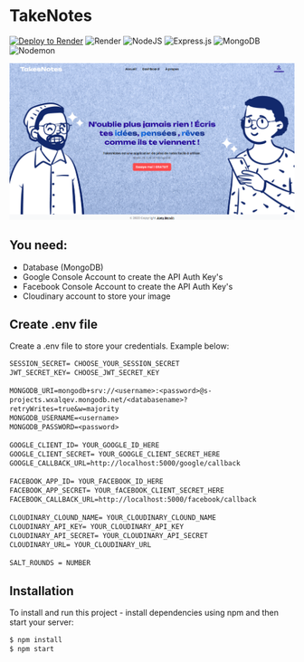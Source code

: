 # TakeNotes

[![Deploy to Render](https://render.com/images/deploy-to-render-button.svg)](https://render.com/deploy)
![Render](https://img.shields.io/badge/Render-%46E3B7.svg?style=for-the-badge&logo=render&logoColor=white)
![NodeJS](https://img.shields.io/badge/node.js-6DA55F?style=for-the-badge&logo=node.js&logoColor=white)
![Express.js](https://img.shields.io/badge/express.js-%23404d59.svg?style=for-the-badge&logo=express&logoColor=%2361DAFB)
![MongoDB](https://img.shields.io/badge/MongoDB-%234ea94b.svg?style=for-the-badge&logo=mongodb&logoColor=white)
![Nodemon](https://img.shields.io/badge/NODEMON-%23323330.svg?style=for-the-badge&logo=nodemon&logoColor=%BBDEAD)


![](./public/mock/desktop-design.png)

## You need:
- Database (MongoDB)
- Google Console Account to create the API Auth Key's
- Facebook Console Account to create the API Auth Key's
- Cloudinary account to store your image

## Create .env file
Create a .env file to store your credentials. Example below:

```
SESSION_SECRET= CHOOSE_YOUR_SESSION_SECRET
JWT_SECRET_KEY= CHOOSE_JWT_SECRET_KEY

MONGODB_URI=mongodb+srv://<username>:<password>@s-projects.wxalqev.mongodb.net/<databasename>?retryWrites=true&w=majority
MONGODB_USERNAME=<username>
MONGODB_PASSWORD=<password>

GOOGLE_CLIENT_ID= YOUR_GOOGLE_ID_HERE
GOOGLE_CLIENT_SECRET= YOUR_GOOGLE_CLIENT_SECRET_HERE
GOOGLE_CALLBACK_URL=http://localhost:5000/google/callback

FACEBOOK_APP_ID= YOUR_FACEBOOK_ID_HERE
FACEBOOK_APP_SECRET= YOUR_fACEBOOK_CLIENT_SECRET_HERE
FACEBOOK_CALLBACK_URL=http://localhost:5000/facebook/callback

CLOUDINARY_CLOUND_NAME= YOUR_CLOUDINARY_CLOUND_NAME
CLOUDINARY_API_KEY= YOUR_CLOUDINARY_API_KEY
CLOUDINARY_API_SECRET= YOUR_CLOUDINARY_API_SECRET
CLOUDINARY_URL= YOUR_CLOUDINARY_URL

SALT_ROUNDS = NUMBER
```

## Installation
To install and run this project - install dependencies using npm and then start your server:

```
$ npm install
$ npm start
```